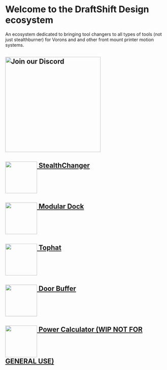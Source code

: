 # Welcome to the DraftShift Design ecosystem

An ecosystem dedicated to bringing tool changers to all types of tools (not just stealthburner) for Vorons and and other front mount printer motion systems.

## <a href="https://discord.gg/jJs73c6vSc" rel="For extra support join our Discord"><img src="https://github.com/DraftShift/Stealthchanger/blob/main/media/join-us-on-discord.png?raw=true" alt="Join our Discord" width="300"/></a>

## [<img src="../../../../StealthChanger/blob/main/media/Stealthchanger_logo.png?raw=true" height="100" align="top" /> StealthChanger](../../../../StealthChanger)

## [<img src="../../../../ModularDock/blob/main/media/images/ModularDock_logo.png?raw=true" height="100" align="top" /> Modular Dock](../../../../ModularDock)

## [<img src="../../../../Tophat/blob/main/Media/Tophat_logo.png?raw=true" height="100" align="top" /> Tophat](../../../../Tophat)

## [<img src="../../../../DoorBuffer/blob/main/Media/DoorBuffer_logo.png?raw=true" height="100" align="top" /> Door Buffer](../../../../DoorBuffer)

## [<img src="../../../../PowerCalc/blob/main/media/PowerCalc_logo.png?raw=true" height="100" align="top" /> Power Calculator (WIP NOT FOR GENERAL USE)](../../../../PowerCalc)

